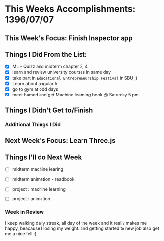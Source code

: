 # This Weeks Accomplishments: 1396/07/07

## This Week's Focus: Finish Inspector app

## Things I Did From the List:

- [x] ML - Quizz and midterm chapter 3, 4
- [x] learn and review university courses in same day
- [x] take part in `Educational Entrepreneurship Festival` in SBU ;)
- [x] Learn about angular 5
- [x] go to gym at odd days
- [x] meet hamed and get Machine learning book @ Saturday 5 pm

## Things I Didn't Get to/Finish

### Additional Things I Did

## Next Week's Focus: Learn Three.js

## Things I'll do Next Week

- [ ] midterm machine learing
- [ ] midterm animation - readbook
- [ ] project : machine learning
- [ ] project : animation


### Week in Review

I keep walking daily streak, all day of the week and it really makes me happy, beacause I losing my weight. and getting started to new job also get me a nice fell :)
